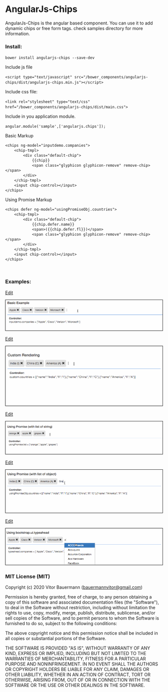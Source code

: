 # AngularJs-Chips

AngularJs-Chips is the angular based component. You can use it to add dynamic chips or free form tags. check samples directory for more information.

### Install:

`bower install angularjs-chips --save-dev`

Include js file

`<script type="text/javascript" src="/bower_components/angularjs-chips/dist/angularjs-chips.min.js"></script>`

Include css file:

`<link rel="stylesheet" type="text/css" href="/bower_components/angularjs-chips/dist/main.css">`

Include in you application module.

`angular.module('sample',['angularjs.chips']);`

Basic Markup

```
<chips ng-model="inputdemo.companies">
    <chip-tmpl>
        <div class="default-chip">
            {{chip}}
            <span class="glyphicon glyphicon-remove" remove-chip></span>
        </div>
    </chip-tmpl>
    <input chip-control></input>
</chips>
```

Using Promise Markup

```
<chips defer ng-model="usingPromiseObj.countries">
    <chip-tmpl>
        <div class="default-chip">
            {{chip.defer.name}}
            <span>({{chip.defer.fl}})</span>
            <span class="glyphicon glyphicon-remove" remove-chip></span>
        </div>
    </chip-tmpl>
    <input chip-control></input>
</chips>
```
<br>

### Examples:

<p><a href="https://codepen.io/vbauermann/pen/jOEXqgM" target="_blank">Edit</a></p>
<img src="others/Basic_example.gif" style="border: 1px solid #000000">

<p><a href="https://codepen.io/vbauermann/pen/wvBRWwK" target="_blank">Edit</a></p>
<img src="others/Custom_example.gif" style="border: 1px solid #000000">

<p><a href="https://codepen.io/vbauermann/pen/LYEMZPg" target="_blank">Edit</a></p>
<img src="others/Using_Promise_string_example.gif" style="border: 1px solid #000000">

<p><a href="https://codepen.io/vbauermann/pen/JjowKjB" target="_blank">Edit</a></p>
<img src="others/Using_Promise_obj_example.gif" style="border: 1px solid #000000">

<p><a href="https://codepen.io/vbauermann/pen/BayvzNo" target="_blank">Edit</a></p>
<img src="others/Using_typeahead_example2.gif" style="border: 1px solid #000000">


### MIT License (MIT)

Copyright (c) 2020 Vitor Bauermann (bauermannvitor@gmail.com)

Permission is hereby granted, free of charge, to any person obtaining a copy
of this software and associated documentation files (the "Software"), to deal
in the Software without restriction, including without limitation the rights
to use, copy, modify, merge, publish, distribute, sublicense, and/or sell
copies of the Software, and to permit persons to whom the Software is
furnished to do so, subject to the following conditions:

The above copyright notice and this permission notice shall be included in all
copies or substantial portions of the Software.

THE SOFTWARE IS PROVIDED "AS IS", WITHOUT WARRANTY OF ANY KIND, EXPRESS OR
IMPLIED, INCLUDING BUT NOT LIMITED TO THE WARRANTIES OF MERCHANTABILITY,
FITNESS FOR A PARTICULAR PURPOSE AND NONINFRINGEMENT. IN NO EVENT SHALL THE
AUTHORS OR COPYRIGHT HOLDERS BE LIABLE FOR ANY CLAIM, DAMAGES OR OTHER
LIABILITY, WHETHER IN AN ACTION OF CONTRACT, TORT OR OTHERWISE, ARISING FROM,
OUT OF OR IN CONNECTION WITH THE SOFTWARE OR THE USE OR OTHER DEALINGS IN THE
SOFTWARE.
